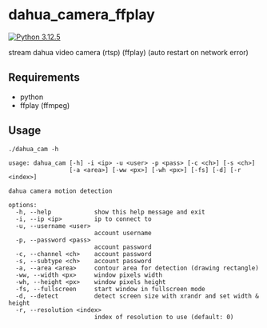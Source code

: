 # dahua_camera_ffplay
[![Python 3.12.5](https://img.shields.io/badge/Python-3.12.5-yellow.svg)](http://www.python.org/download/)

stream dahua video camera (rtsp) (ffplay) (auto restart on network error)

## Requirements
* python
* ffplay (ffmpeg)

## Usage
```
./dahua_cam -h
```
```
usage: dahua_cam [-h] -i <ip> -u <user> -p <pass> [-c <ch>] [-s <ch>]
                 [-a <area>] [-ww <px>] [-wh <px>] [-fs] [-d] [-r <index>]

dahua camera motion detection

options:
  -h, --help            show this help message and exit
  -i, --ip <ip>         ip to connect to
  -u, --username <user>
                        account username
  -p, --password <pass>
                        account password
  -c, --channel <ch>    account password
  -s, --subtype <ch>    account password
  -a, --area <area>     contour area for detection (drawing rectangle)
  -ww, --width <px>     window pixels width
  -wh, --height <px>    window pixels height
  -fs, --fullscreen     start window in fullscreen mode
  -d, --detect          detect screen size with xrandr and set width & height
  -r, --resolution <index>
                        index of resolution to use (default: 0)
```
